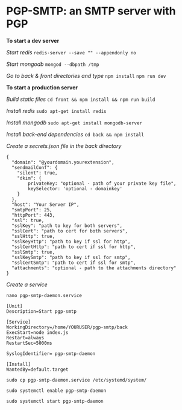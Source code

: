 # **PGP-SMTP: an SMTP server with PGP**

**To start a dev server**

_Start redis_ `redis-server --save "" --appendonly no`

_Start mongodb_ `mongod --dbpath /tmp`

_Go to back & front directories and type_ `npm install` `npm run dev`


**To start a production server**

_Build static files_ `cd front && npm install && npm run build`

_Install redis_ `sudo apt-get install redis`

_Install mongodb_ `sudo apt-get install mongodb-server`

_Install back-end dependencies_ `cd back && npm install`

_Create a secrets.json file in the back directory_

```
{
  "domain": "@yourdomain.yourextension",
  "sendmailConf": {
    "silent": true,
    "dkim": {
        privateKey: "optional - path of your private key file",
        keySelector: 'optional - domainkey'
    }
  },
  "host": "Your Server IP",
  "smtpPort": 25,
  "httpPort": 443,
  "ssl": true,
  "sslKey": "path to key for both servers",
  "sslCert": "path to cert for both servers",
  "sslHttp": true,
  "sslKeyHttp": "path to key if ssl for http",
  "sslCertHttp": "path to cert if ssl for http",
  "sslSmtp": true,
  "sslKeySmtp": "path to key if ssl for smtp",
  "sslCertSmtp": "path to cert if ssl for smtp",
  "attachments": "optional - path to the attachments directory"
}
```

_Create a service_

`nano pgp-smtp-daemon.service`

```
[Unit]
Description=Start pgp-smtp

[Service]
WorkingDirectory=/home/YOURUSER/pgp-smtp/back
ExecStart=node index.js
Restart=always
RestartSec=5000ms

SyslogIdentifier= pgp-smtp-daemon

[Install]
WantedBy=default.target

```
`sudo cp pgp-smtp-daemon.service /etc/systemd/system/`

`sudo systemctl enable pgp-smtp-daemon `

`sudo systemctl start pgp-smtp-daemon`